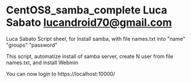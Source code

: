 # CentOS8_samba_complete  Luca Sabato lucandroid70@gmail.com

Luca Sabato Script sheel, for Install samba, with file names.txt into "name" "groups" "password" 

This script, automatize install of samba server, create N user from file names.txt, and install Webmin

You can now login to https://localhost:10000/




